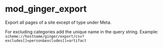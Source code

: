 mod_ginger_export
=================

Export all pages of a site except of type under Meta.

For excluding categories add the unique name in the query string.
Example: `scheme://hostname/ginger/export/csv?excludes[]=person&excludes[]=artifact`
